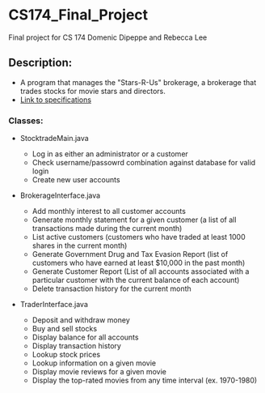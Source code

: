 # CS174_Final_Project
Final project for CS 174
Domenic Dipeppe and Rebecca Lee

## Description:

- A program that manages the "Stars-R-Us" brokerage, a brokerage that trades stocks for movie stars and directors.
- [Link to specifications](https://piazza-resources.s3.amazonaws.com/j80grhkos2e5er/j97xn583er77nm/Project.pdf?X-Amz-Algorithm=AWS4-HMAC-SHA256&X-Amz-Credential=ASIAIYKJ4WAWHDYG6KJQ%2F20180715%2Fus-east-1%2Fs3%2Faws4_request&X-Amz-Date=20180715T234435Z&X-Amz-Expires=10800&X-Amz-SignedHeaders=host&X-Amz-Security-Token=FQoDYXdzEJb%2F%2F%2F%2F%2F%2F%2F%2F%2F%2FwEaDNGisGJzGDD0ZFT3GiK3A6BLUtiKexS9GGhltMEHXS5bKX%2F7qs91jjkGDtylkvy5tzbqNcQr2Zgg%2FsQr9DuLk3cVjlMol8YD601%2BABR4jRWLFt1CMRHxpCnajfLPeOlRSgHBdbRpusU9q%2Bg4KleyBv2wKzxA25YtpbLcXZY8diVGrUD7PprBGx29SFgPD3C9I56RDFGch5Yr8bjU8jSmiXtBL1y1NjmxVT64vzNHj4a%2F70S1D1kM6mpF1aDE6bh2cryaCrPDgiu0Dy9nShgzNQ0sj8nphaBSeta701The0L%2FCC7TQL3ArV2oc0HBnfhR33njCQuQbqDOrJaeHVS1IqCMBMgOPM7ihe26nf1PF5CvLgBvblYe5VKHi8cCpP6WKZc5tjiKG39QB5FL0yOymILc9g66eCGZFVS%2BKumBbd4ZnQfIBijrFxHrYoXervb1ElDVEoCTbvwhdP5vom14aNY9NkhAnKWnn8ZlKZQxO%2FnzAOkvXubxbruDTv5t3xv0UgjFeTJMZZKKrtcwf1Rzp4WKRDYfl1Cu2U9L%2BevhTzLHK0ZqrzE7PHRXf%2Fei7nd2VII30mBQvB%2BJ33FVg2LXMeQ6myCySD0o1uWu2gU%3D&X-Amz-Signature=3a084eaa08c90bb6bfed2041ac1ddaf3fd162ce834559c9b9dcd4aa4a3d8573f)

### Classes:

- StocktradeMain.java
  - Log in as either an administrator or a customer
  - Check username/passowrd combination against database for valid login
  - Create new user accounts
  
- BrokerageInterface.java
  - Add monthly interest to all customer accounts
  - Generate monthly statement for a given customer (a list of all transactions made during the current month)
  - List active customers (customers who have traded at least 1000 shares in the current month)
  - Generate Government Drug and Tax Evasion Report (list of customers who have earned at least $10,000 in the past month)
  - Generate Customer Report (List of all accounts associated with a particular customer with the current balance of each account)
  - Delete transaction history for the current month
  
- TraderInterface.java
  - Deposit and withdraw money
  - Buy and sell stocks
  - Display balance for all accounts
  - Display transaction history
  - Lookup stock prices
  - Lookup information on a given movie
  - Display movie reviews for a given movie
  - Display the top-rated movies from any time interval (ex. 1970-1980)
  
